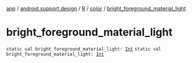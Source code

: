 [app](../../../index.md) / [android.support.design](../../index.md) / [R](../index.md) / [color](index.md) / [bright_foreground_material_light](./bright_foreground_material_light.md)

# bright_foreground_material_light

`static val bright_foreground_material_light: `[`Int`](https://kotlinlang.org/api/latest/jvm/stdlib/kotlin/-int/index.html)
`static val bright_foreground_material_light: `[`Int`](https://kotlinlang.org/api/latest/jvm/stdlib/kotlin/-int/index.html)